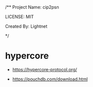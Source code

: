 /**
  Project Name: cip2psn

  LICENSE: MIT

  Created By: Lightnet

 */

# hypercore
 * https://hypercore-protocol.org/


 * https://pouchdb.com/download.html